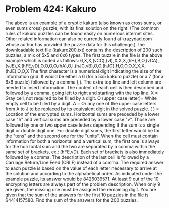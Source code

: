 # Problem 424: Kakuro
The above is an example of a cryptic kakuro (also known as cross sums,
or even sums cross) puzzle, with its final solution on the right. (The
common rules of kakuro puzzles can be found easily on numerous internet
sites. Other related information can also be currently found at
krazydad.com whose author has provided the puzzle data for this
challenge.) The downloadable text file (kakuro200.txt) contains the
description of 200 such puzzles, a mix of 5x5 and 6x6 types. The first
puzzle in the file is the above example which is coded as follows:
6,X,X,(vCC),(vI),X,X,X,(hH),B,O,(vCA),(vJE),X,(hFE,vD),O,O,O,O,(hA),O,I,(hJC,vB),O,O,(hJC),H,O,O,O,X,X,X,(hJE),O,O,X
The first character is a numerical digit indicating the size of the
information grid. It would be either a 6 (for a 5x5 kakuro puzzle) or a
7 (for a 6x6 puzzle) followed by a comma (,). The extra top line and
left column are needed to insert information. The content of each cell
is then described and followed by a comma, going left to right and
starting with the top line. X = Gray cell, not required to be filled by
a digit. O (upper case letter)= White empty cell to be filled by a
digit. A = Or any one of the upper case letters from A to J to be
replaced by its equivalent digit in the solved puzzle. ( ) = Location of
the encrypted sums. Horizontal sums are preceded by a lower case "h" and
vertical sums are preceded by a lower case "v". Those are followed by
one or two upper case letters depending if the sum is a single digit or
double digit one. For double digit sums, the first letter would be for
the "tens" and the second one for the "units". When the cell must
contain information for both a horizontal and a vertical sum, the first
one is always for the horizontal sum and the two are separated by a
comma within the same set of brackets, ex.: (hFE,vD). Each set of
brackets is also immediately followed by a comma. The description of the
last cell is followed by a Carriage Return/Line Feed (CRLF) instead of a
comma. The required answer to each puzzle is based on the value of each
letter necessary to arrive at the solution and according to the
alphabetical order. As indicated under the example puzzle, its answer
would be 8426039571. At least 9 out of the 10 encrypting letters are
always part of the problem description. When only 9 are given, the
missing one must be assigned the remaining digit. You are given that the
sum of the answers for the first 10 puzzles in the file is 64414157580.
Find the sum of the answers for the 200 puzzles.

